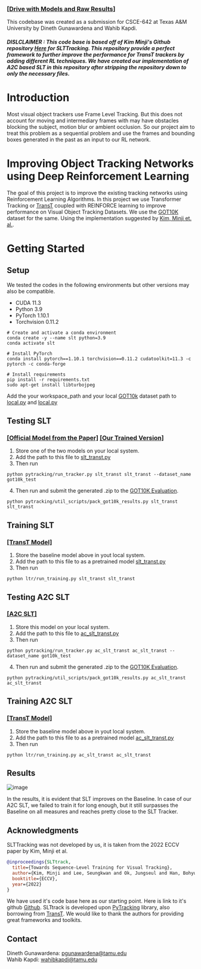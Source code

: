 ### [[Drive with Models and Raw Results](https://drive.google.com/drive/folders/1D8AcjTFxKo1hXOC-Ca_y3GaniPVK3yda?usp=drive_link)]

This codebase was created as a submission for CSCE-642 at Texas A&M University by Dineth Gunawardena and Wahib Kapdi.

##### DISLCLAIMER : This code base is based off of Kim Minji's Github repository [Here](https://github.com/byminji/SLTtrack) for SLTTracking. This repository provide a perfect framework to further improve the performance for TransT trackers by adding different RL techniques. We have created our implementation of A2C based SLT in this repository after stripping the repository down to only the necessary files.

# Introduction

Most visual object trackers use Frame Level Tracking. But this does not account for moving and intermediary frames with may have obstacles blocking the subject, motion blur or ambient occlusion. So our project aim to treat this problem as a sequential problem and use the frames and bounding boxes generated in the past as an input to our RL network.

# Improving Object Tracking Networks using Deep Reinforcement Learning

The goal of this project is to improve the existing tracking networks using Reinforcement Learning Algorithms. 
In this project we use Transformer Tracking or [TransT](https://github.com/chenxin-dlut/TransT) coupled with REINFORCE learning to improve performance on Visual Object Tracking Datasets. We use the [GOT10K](http://got-10k.aitestunion.com/) dataset for the same. Using the implementation suggested by [Kim, Minji et. al.](https://arxiv.org/pdf/2208.05810).

# Getting Started

## Setup

We tested the codes in the following environments but other versions may also be compatible.
* CUDA 11.3
* Python 3.9
* PyTorch 1.10.1
* Torchvision 0.11.2

```
# Create and activate a conda environment
conda create -y --name slt python=3.9
conda activate slt

# Install PyTorch
conda install pytorch==1.10.1 torchvision==0.11.2 cudatoolkit=11.3 -c pytorch -c conda-forge

# Install requirements
pip install -r requirements.txt
sudo apt-get install libturbojpeg
```
Add the your workspace_path and your local [GOT10k](http://got-10k.aitestunion.com/index) dataset path to [local.py](./pytracking/evaluation/local.py) and [local.py](./ltr/admin/local.py)

## Testing SLT
### [[Official Model from the Paper]](https://drive.google.com/drive/folders/12WWrkx8TrF3-ZhT1AXBdfktKQwQ7ATgh?usp=drive_link) [[Our Trained Version]](https://drive.google.com/drive/folders/16Pe4zr3JSJkzi2j7mwQtC_dzg7VqRuxe?usp=drive_link) 
1. Store one of the two models on your local system.
2. Add the path to this file to [slt_transt.py](pytracking/parameter/slt_transt/slt_transt.py)
3. Then run
```
python pytracking/run_tracker.py slt_transt slt_transt --dataset_name got10k_test
```
4. Then run and submit the generated .zip to the [GOT10K Evaluation](http://got-10k.aitestunion.com/submit_instructions). 
```
python pytracking/util_scripts/pack_got10k_results.py slt_transt slt_transt
```

## Training SLT
### [[TransT Model]](https://drive.google.com/drive/folders/1D8AcjTFxKo1hXOC-Ca_y3GaniPVK3yda?usp=drive_link)
1. Store the baseline model above in yout local system.
2. Add the path to this file to as a pretrained model [slt_transt.py](ltr/train_settings/slt_transt/slt_transt.py)
3. Then run
```
python ltr/run_training.py slt_transt slt_transt
```

## Testing A2C SLT
### [[A2C SLT]](https://drive.google.com/drive/folders/12wqPyJGSx0gszxiyVaCky49bM036ZF-b?usp=drive_link)
1. Store this model on your local system.
2. Add the path to this file to [ac_slt_transt.py](pytracking/parameter/ac_slt_transt/ac_slt_transt.py)
3. Then run
```
python pytracking/run_tracker.py ac_slt_transt ac_slt_transt --dataset_name got10k_test
```
4. Then run and submit the generated .zip to the [GOT10K Evaluation](http://got-10k.aitestunion.com/submit_instructions). 
```
python pytracking/util_scripts/pack_got10k_results.py ac_slt_transt ac_slt_transt
```
## Training A2C SLT
### [[TransT Model]](https://drive.google.com/drive/folders/1D8AcjTFxKo1hXOC-Ca_y3GaniPVK3yda?usp=drive_link)
1. Store the baseline model above in yout local system.
2. Add the path to this file to as a pretrained model [ac_slt_transt.py](ltr/train_settings/ac_slt_transt/ac_slt_transt.py)
3. Then run
```
python ltr/run_training.py ac_slt_transt ac_slt_transt
```

## Results
![image](https://github.com/user-attachments/assets/00205559-66f0-44b6-8cf5-e8f8fc1348a1)

In the results, it is evident that SLT improves on the Baseline. 
In case of our A2C SLT, we failed to train it for long enough, but it still surpasses the Baseline on all measures and reaches pretty close to the SLT Tracker.


## Acknowledgments
SLTTracking was not developed by us, it is taken from the 2022 ECCV paper by Kim, Minji et al.
```bibtex
@inproceedings{SLTtrack,
  title={Towards Sequence-Level Training for Visual Tracking},
  author={Kim, Minji and Lee, Seungkwan and Ok, Jungseul and Han, Bohyung and Cho, Minsu},
  booktitle={ECCV},
  year={2022}
}
```
We have used it's code base here as our starting point. Here is link to it's github [Github](https://github.com/byminji/SLTtrack/tree/master).
SLTtrack is developed upon [PyTracking](https://github.com/visionml/pytracking) library,
also borrowing from [TransT](https://github.com/chenxin-dlut/TransT).
We would like to thank the authors for providing great frameworks and toolkits.


## Contact
Dineth Gunawardena: pgunawardena@tamu.edu \
Wahib Kapdi: wahibkapdi@tamu.edu
